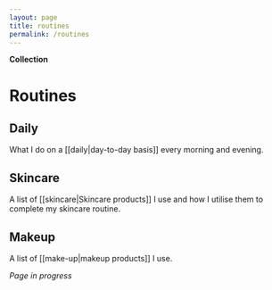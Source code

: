 ```yaml
---
layout: page
title: routines
permalink: /routines
---
```


<b>Collection</b>

<h1>Routines</h1>

<h2>Daily</h2>

What I do on a [[daily|day-to-day basis]] every morning and evening.

<h2>Skincare</h2>

A list of [[skincare|Skincare products]] I use and how I utilise them to complete my skincare routine.

<h2>Makeup</h2>

A list of [[make-up|makeup products]] I use.

<i>Page in progress</i>

<style>
  .wrapper {
    max-width: 58em;
  }
</style>